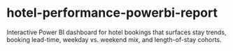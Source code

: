 # hotel-performance-powerbi-report
Interactive Power BI dashboard for hotel bookings that surfaces stay trends, booking lead-time, weekday vs. weekend mix, and length-of-stay cohorts. 
